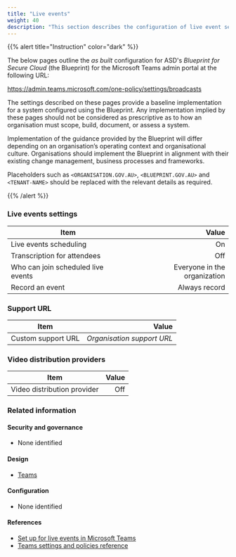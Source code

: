 ```yaml
---
title: "Live events"
weight: 40
description: "This section describes the configuration of live event settings within Microsoft Teams associated with systems built according to guidance in ASD's Blueprint for Secure Cloud."
---
```


{{% alert title="Instruction" color="dark" %}}

The below pages outline the _as built_ configuration for ASD's _Blueprint for Secure Cloud_ (the Blueprint) for the Microsoft Teams admin portal at the following URL:

<https://admin.teams.microsoft.com/one-policy/settings/broadcasts>

The settings described on these pages provide a baseline implementation for a system configured using the Blueprint. Any implementation implied by these pages should not be considered as prescriptive as to how an organisation must scope, build, document, or assess a system.

Implementation of the guidance provided by the Blueprint will differ depending on an organisation’s operating context and organisational culture. Organisations should implement the Blueprint in alignment with their existing change management, business processes and frameworks.

Placeholders such as `<ORGANISATION.GOV.AU>`, `<BLUEPRINT.GOV.AU>` and `<TENANT-NAME>` should be replaced with the relevant details as required.

{{% /alert %}}

### Live events settings

| Item                               |                        Value |
| ---------------------------------- | ---------------------------: |
| Live events scheduling             |                           On |
| Transcription for attendees        |                          Off |
| Who can join scheduled live events | Everyone in the organization |
| Record an event                    |                Always record |

### Support URL

| Item               |                      Value |
| ------------------ | -------------------------: |
| Custom support URL | _Organisation support URL_ |

### Video distribution providers

| Item                        | Value |
| --------------------------- | ----: |
| Video distribution provider |   Off |

### Related information

#### Security and governance

- None identified

#### Design

- [Teams](/design/shared-services/teams)

#### Configuration

- None identified

#### References

- [Set up for live events in Microsoft Teams](https://learn.microsoft.com/en-au/microsoftteams/teams-live-events/set-up-for-teams-live-events)
- [Teams settings and policies reference](https://learn.microsoft.com/en-au/microsoftteams/settings-policies-reference)
